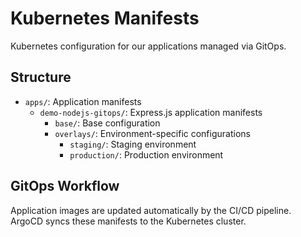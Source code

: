 # Kubernetes Manifests

Kubernetes configuration for our applications managed via GitOps.

## Structure

- `apps/`: Application manifests
  - `demo-nodejs-gitops/`: Express.js application manifests
    - `base/`: Base configuration
    - `overlays/`: Environment-specific configurations
      - `staging/`: Staging environment
      - `production/`: Production environment

## GitOps Workflow

Application images are updated automatically by the CI/CD pipeline.
ArgoCD syncs these manifests to the Kubernetes cluster.
